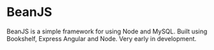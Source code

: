 # BeanJS
BeanJS is a simple framework for using Node and MySQL. Built using Bookshelf, Express Angular and Node. 
Very early in development.
